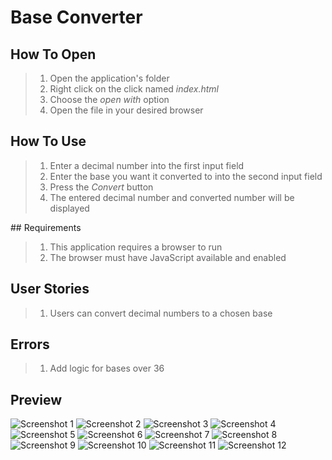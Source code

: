 # Base Converter

## How To Open
> 1. Open the application's folder
> 2. Right click on the click named _index.html_
> 3. Choose the _open with_ option
> 4. Open the file in your desired browser

## How To Use
> 1. Enter a decimal number into the first input field
> 2. Enter the base you want it converted to into the second input field
> 3. Press the _Convert_ button
> 4. The entered decimal number and converted number will be displayed

## Requirements
> 1. This application requires a browser to run
> 2. The browser must have JavaScript available and enabled

## User Stories
> 1. Users can convert decimal numbers to a chosen base

## Errors
> 1. Add logic for bases over 36

## Preview
<!-- todo -->
![Screenshot 1](./img/screenshot1.png)
![Screenshot 2](./img/screenshot2.png)
![Screenshot 3](./img/screenshot3.png)
![Screenshot 4](./img/screenshot4.png)
![Screenshot 5](./img/screenshot5.png)
![Screenshot 6](./img/screenshot6.png)
![Screenshot 7](./img/screenshot7.png)
![Screenshot 8](./img/screenshot8.png)
![Screenshot 9](./img/screenshot9.png)
![Screenshot 10](./img/screenshot10.png)
![Screenshot 11](./img/screenshot11.png)
![Screenshot 12](./img/screenshot12.png)